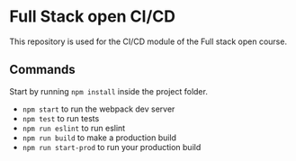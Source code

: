 # Full Stack open CI/CD

This repository is used for the CI/CD module of the Full stack open course.

## Commands

Start by running `npm install` inside the project folder.

- `npm start` to run the webpack dev server
- `npm test` to run tests
- `npm run eslint` to run eslint
- `npm run build` to make a production build
- `npm run start-prod` to run your production build
